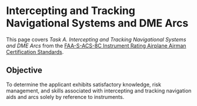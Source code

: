 # Intercepting and Tracking Navigational Systems and DME Arcs

This page covers *Task A. Intercepting and Tracking Navigational Systems and DME Arcs* from the [FAA-S-ACS-8C Instrument Rating Airplane Airman Certification Standards](https://www.faa.gov/training_testing/testing/acs/instrument_rating_airplane_acs_8.pdf).

## Objective

To determine the applicant exhibits satisfactory knowledge, risk management, and skills associated with intercepting and tracking navigation aids and arcs solely by reference to instruments.

<!--@include: ./docs/src/includes/dme-arcs.md | shift:1-->
